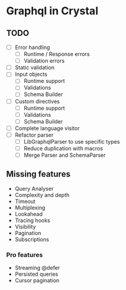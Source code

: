# Graphql in Crystal

## TODO

- [ ] Error handling
  - [ ] Runtime / Response errors
  - [ ] Validation errors
- [ ] Static validation
- [ ] Input objects
  - [ ] Runtime support
  - [ ] Validations
  - [ ] Schema Builder
- [ ] Custom directives
  - [ ] Runtime support
  - [ ] Validations
  - [ ] Schema Builder
- [ ] Complete language visitor
- [ ] Refactor parser
  - [ ] LibGraphqlParser to use specific types
  - [ ] Reduce duplication with macros
  - [ ] Merge Parser and SchemaParser

## Missing features

- Query Analyser
- Complexity and depth
- Timeout
- Multiplexing
- Lookahead
- Tracing hooks
- Visibility
- Pagination
- Subscriptions

### Pro features

- Streaming @defer
- Persisted queries
- Cursor pagination